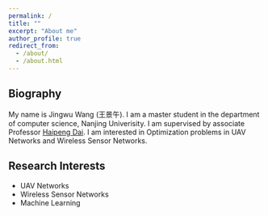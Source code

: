 ```yaml
---
permalink: /
title: ""
excerpt: "About me"
author_profile: true
redirect_from: 
  - /about/
  - /about.html
---
```


Biography
------
My name is Jingwu Wang (王景午). I am a master student in the department of computer science, Nanjing Univerisity. I am supervised by associate Professor [Haipeng Dai](https://cs.nju.edu.cn/daihp/Students.htm). I am interested in Optimization problems in UAV Networks and Wireless Sensor Networks.

Research Interests
------
* UAV Networks
* Wireless Sensor Networks
* Machine Learning

